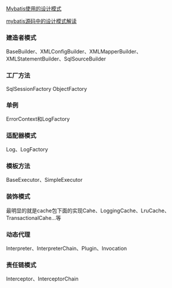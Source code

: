 [Mybatis使用的设计模式](https://blog.csdn.net/u012387062/article/details/54719114)

[mybatis源码中的设计模式解读](https://blog.csdn.net/qq_16713463/article/details/78110354)

### 建造者模式
BaseBuilder、XMLConfigBuilder、XMLMapperBuilder、XMLStatementBuilder、SqlSourceBuilder

### 工厂方法
SqlSessionFactory
ObjectFactory

### 单例
ErrorContext和LogFactory

### 适配器模式
Log、LogFactory

### 模板方法
BaseExecutor、SimpleExecutor

### 装饰模式
最明显的就是cache包下面的实现Cahe、LoggingCache、LruCache、TransactionalCahe...等


### 动态代理
Interpreter、InterpreterChain、Plugin、Invocation

### 责任链模式
Interceptor、InterceptorChain
